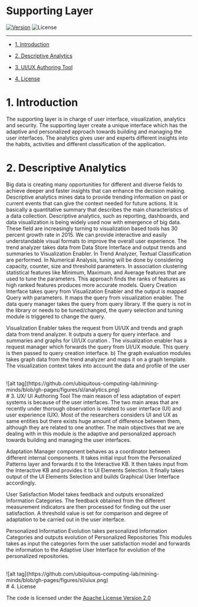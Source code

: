 # Supporting Layer 

<!-- make your own badges from here: http://shields.io/ -->
[![Version](https://img.shields.io/badge/ICL-2.5-ff69b4.svg)](http://www.miningminds.re.kr/english/)
![License](https://img.shields.io/badge/Apache%20License%20-Version%202.0-yellowgreen.svg)

--------------------------

<!-- Update the list and the main body. -->


- [1. Introduction](#1-introduction)
	
- [2. Descriptive Analytics](#2-descriptive-analytics)
   
- [3. UI/UX Authoring Tool](#3-ux-ui-authoring-tool)

- [4. License](#4-license)

<!-- Main Body of the Document -->


# 1. Introduction

The supporting layer is in charge of user interface, visualization, analytics and security. The supporting layer create a unique interface which has the adaptive and personalized approach towards building and managing the user interfaces. The analytics gives user and experts different insights into the habits, activities and different classification of the application. 

# 2. Descriptive Analytics

Big data is creating many opportunities for different and diverse fields to achieve deeper and faster insights that can enhance the decision making. 
Descriptive analytics mines data to provide trending information on past or current events that can give the context needed for future actions. It is basically a quantitative summary that describes the main characteristics of a data collection. 
Descriptive analytics, such as reporting, dashboards, and data visualization is being widely used now with emergence of big data.
These field are increasingly turning to visualization based tools has 30 percent growth rate in 2015. We can provide interactive and easily understandable visual formats to improve the overall user experience. The trend analyzer takes data from Data Store Interface and output trends and summaries to Visualization Enabler.  In Trend Analyzer, Textual Classification are performed. In Numerical Analysis, tuning will be done by considering capacity, counter, size and threshold parameters. In association clustering statistical features like Minimum, Maximum, and Average features that are used to tune the parameters. This approach finds the ranks of features as high ranked features produces more accurate models.
Query Creation Interface takes query from Visualization Enabler and the output is mapped Query with parameters. It maps the query from visualization enabler. The data query manager takes the query from query library. If the query is not in the library or needs to be tuned/changed, the query selection and tuning module is triggered to change the query. 

Visualization Enabler takes the request from UI/UX and trends and graph data from trend analyzer. It outputs a query for query interface.  and summaries and graphs for UI/UX curation . The visualization enabler has a request manager which forwards the query from UI/UX module. This query is then passed to query creation interface. b) The graph evaluation modules takes graph data from the trend analyzer and maps it on a graph template. The visualization context takes into account the data and profile of the user

<br>
![alt tag](https://github.com/ubiquitous-computing-lab/mining-minds/blob/gh-pages/figures/sl/analytics.png)
<br>
# 3. UX/ UI Authoring Tool	
The main reason of less adaptation of expert systems is because of the user interfaces. The two main areas that are recently under thorough observation is related to user interface (UI) and user experience (UX).  Most of the researchers considers UI and UX as same entities but there exists huge amount of difference between them, although they are related to one another. The main objectives that we are dealing with in this module is the adaptive and personalized approach towards building and managing the user interfaces.

Adaptation Manager component behaves as a coordinator between different internal components. It takes initial input from the Personalized Patterns layer and forwards it to the Interactive KB. It then takes input from the Interactive KB and provides it to UI Elements Selection. It finally takes output of the UI Elements Selection and builds Graphical User Interface accordingly.

User Satisfaction Model takes feedback and outputs ersonalized Information Categories. The feedback obtained from the different measurement indicators are then processed for finding out the user satisfaction. A threshold value is set for comparison and degree of adaptation to be carried out in the user interface.

Personalized Information Evolution takes personalized Information Categories and outputs evolution of Personalized Repositories 
This modules takes as input the categories form the user satisfaction model and forwards the information to the Adaptive User Interface for evolution of the personalized repositories.

<br>
![alt tag](https://github.com/ubiquitous-computing-lab/mining-minds/blob/gh-pages/figures/sl/uiux.png)
<br>
# 4. License

The code is licensed under the [Apache License Version 2.0](http://www.apache.org/licenses/LICENSE-2.0)
<br>
 


